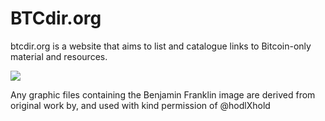 # BTCdir.org
btcdir.org is a website that aims to list and catalogue links to Bitcoin-only material and resources.

![](https://btcdir.org/wp-content/uploads/2022/07/btcdir_ss.jpg)

Any graphic files containing the Benjamin Franklin image are derived from original work by, and used with kind permission of @hodlXhold
